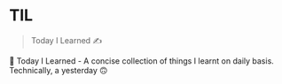 # TIL
> Today I Learned 	:writing_hand:

:memo: Today I Learned - A concise collection of things I learnt on daily basis. Technically, a yesterday :upside_down_face:
